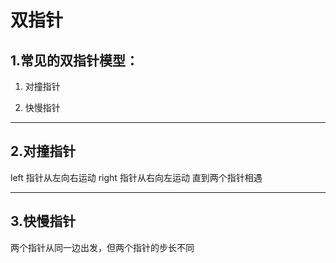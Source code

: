 # 双指针
## 1.常见的双指针模型：
1. 对撞指针

2. 快慢指针

***

## 2.对撞指针
left 指针从左向右运动
right 指针从右向左运动
直到两个指针相遇

***

## 3.快慢指针
两个指针从同一边出发，但两个指针的步长不同